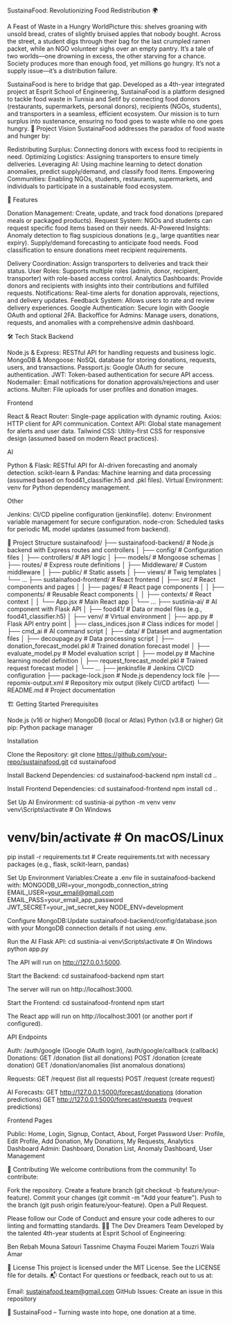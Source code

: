 SustainaFood: Revolutionizing Food Redistribution 🌍

A Feast of Waste in a Hungry WorldPicture this: shelves groaning with unsold bread, crates of slightly bruised apples that nobody bought. Across the street, a student digs through their bag for the last crumpled ramen packet, while an NGO volunteer sighs over an empty pantry. It’s a tale of two worlds—one drowning in excess, the other starving for a chance. Society produces more than enough food, yet millions go hungry. It’s not a supply issue—it’s a distribution failure.

SustainaFood is here to bridge that gap. Developed as a 4th-year integrated project at Esprit School of Engineering, SustainaFood is a platform designed to tackle food waste in Tunisia and Setif by connecting food donors (restaurants, supermarkets, personal donors), recipients (NGOs, students), and transporters in a seamless, efficient ecosystem. Our mission is to turn surplus into sustenance, ensuring no food goes to waste while no one goes hungry.
🎯 Project Vision
SustainaFood addresses the paradox of food waste and hunger by:

Redistributing Surplus: Connecting donors with excess food to recipients in need.
Optimizing Logistics: Assigning transporters to ensure timely deliveries.
Leveraging AI: Using machine learning to detect donation anomalies, predict supply/demand, and classify food items.
Empowering Communities: Enabling NGOs, students, restaurants, supermarkets, and individuals to participate in a sustainable food ecosystem.

🚀 Features

Donation Management: Create, update, and track food donations (prepared meals or packaged products).
Request System: NGOs and students can request specific food items based on their needs.
AI-Powered Insights:
Anomaly detection to flag suspicious donations (e.g., large quantities near expiry).
Supply/demand forecasting to anticipate food needs.
Food classification to ensure donations meet recipient requirements.


Delivery Coordination: Assign transporters to deliveries and track their status.
User Roles: Supports multiple roles (admin, donor, recipient, transporter) with role-based access control.
Analytics Dashboards: Provide donors and recipients with insights into their contributions and fulfilled requests.
Notifications: Real-time alerts for donation approvals, rejections, and delivery updates.
Feedback System: Allows users to rate and review delivery experiences.
Google Authentication: Secure login with Google OAuth and optional 2FA.
Backoffice for Admins: Manage users, donations, requests, and anomalies with a comprehensive admin dashboard.

🛠️ Tech Stack
Backend

Node.js & Express: RESTful API for handling requests and business logic.
MongoDB & Mongoose: NoSQL database for storing donations, requests, users, and transactions.
Passport.js: Google OAuth for secure authentication.
JWT: Token-based authentication for secure API access.
Nodemailer: Email notifications for donation approvals/rejections and user actions.
Multer: File uploads for user profiles and donation images.

Frontend

React & React Router: Single-page application with dynamic routing.
Axios: HTTP client for API communication.
Context API: Global state management for alerts and user data.
Tailwind CSS: Utility-first CSS for responsive design (assumed based on modern React practices).

AI

Python & Flask: RESTful API for AI-driven forecasting and anomaly detection.
scikit-learn & Pandas: Machine learning and data processing (assumed based on food41_classifier.h5 and .pkl files).
Virtual Environment: venv for Python dependency management.

Other

Jenkins: CI/CD pipeline configuration (jenkinsfile).
dotenv: Environment variable management for secure configuration.
node-cron: Scheduled tasks for periodic ML model updates (assumed from backend).

📂 Project Structure
sustainafood/
├── sustainafood-backend/       # Node.js backend with Express routes and controllers
│   ├── config/                # Configuration files
│   ├── controllers/           # API logic
│   ├── models/                # Mongoose schemas
│   ├── routes/                # Express route definitions
│   ├── Middleware/            # Custom middleware
│   ├── public/                # Static assets
│   ├── views/                 # Twig templates
│   └── ...
├── sustainafood-frontend/     # React frontend
│   ├── src/                   # React components and pages
│   │   ├── pages/            # React page components
│   │   ├── components/       # Reusable React components
│   │   ├── contexts/         # React context
│   │   └── App.jsx           # Main React app
│   └── ...
├── sustinia-ai/               # AI component with Flask API
│   ├── food41/               # Data or model files (e.g., food41_classifier.h5)
│   ├── venv/                 # Virtual environment
│   ├── app.py                # Flask API entry point
│   ├── class_indices.json    # Class indices for model
│   ├── cmd_ai                # AI command script
│   ├── data/                 # Dataset and augmentation files
│   ├── decoupage.py          # Data processing script
│   ├── donation_forecast_model.pkl # Trained donation forecast model
│   ├── evaluate_model.py     # Model evaluation script
│   ├── model.py              # Machine learning model definition
│   ├── request_forecast_model.pkl # Trained request forecast model
│   └── ...
├── jenkinsfile                # Jenkins CI/CD configuration
├── package-lock.json          # Node.js dependency lock file
├── repomix-output.xml         # Repository mix output (likely CI/CD artifact)
└── README.md                  # Project documentation

🏗️ Getting Started
Prerequisites

Node.js (v16 or higher)
MongoDB (local or Atlas)
Python (v3.8 or higher)
Git
pip: Python package manager

Installation

Clone the Repository:
git clone https://github.com/your-repo/sustainafood.git
cd sustainafood


Install Backend Dependencies:
cd sustainafood-backend
npm install
cd ..


Install Frontend Dependencies:
cd sustainafood-frontend
npm install
cd ..


Set Up AI Environment:
cd sustinia-ai
python -m venv venv
venv\Scripts\activate  # On Windows
# venv/bin/activate    # On macOS/Linux
pip install -r requirements.txt  # Create requirements.txt with necessary packages (e.g., flask, scikit-learn, pandas)


Set Up Environment Variables:Create a .env file in sustainafood-backend with:
MONGODB_URI=your_mongodb_connection_string
EMAIL_USER=your_email@gmail.com
EMAIL_PASS=your_email_app_password
JWT_SECRET=your_jwt_secret_key
NODE_ENV=development


Configure MongoDB:Update sustainafood-backend/config/database.json with your MongoDB connection details if not using .env.

Run the AI Flask API:
cd sustinia-ai
venv\Scripts\activate  # On Windows
python app.py

The API will run on http://127.0.0.1:5000.

Start the Backend:
cd sustainafood-backend
npm start

The server will run on http://localhost:3000.

Start the Frontend:
cd sustainafood-frontend
npm start

The React app will run on http://localhost:3001 (or another port if configured).


API Endpoints

Auth: /auth/google (Google OAuth login), /auth/google/callback (callback)
Donations: 
GET /donation (list all donations)
POST /donation (create donation)
GET /donation/anomalies (list anomalous donations)


Requests: 
GET /request (list all requests)
POST /request (create request)


AI Forecasts: 
GET http://127.0.0.1:5000/forecast/donations (donation predictions)
GET http://127.0.0.1:5000/forecast/requests (request predictions)



Frontend Pages

Public: Home, Login, Signup, Contact, About, Forget Password
User: Profile, Edit Profile, Add Donation, My Donations, My Requests, Analytics Dashboard
Admin: Dashboard, Donation List, Anomaly Dashboard, User Management

🤝 Contributing
We welcome contributions from the community! To contribute:

Fork the repository.
Create a feature branch (git checkout -b feature/your-feature).
Commit your changes (git commit -m "Add your feature").
Push to the branch (git push origin feature/your-feature).
Open a Pull Request.

Please follow our Code of Conduct and ensure your code adheres to our linting and formatting standards.
🧑‍💻 The Dev Dreamers Team
Developed by the talented 4th-year students at Esprit School of Engineering:

Ben Rebah Mouna
Satouri Tassnime
Chayma Fouzei
Mariem Touzri
Wala Amar

📜 License
This project is licensed under the MIT License. See the LICENSE file for details.
📬 Contact
For questions or feedback, reach out to us at:

Email: sustainafood.team@gmail.com
GitHub Issues: Create an issue in this repository


🌱 SustainaFood – Turning waste into hope, one donation at a time.
